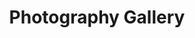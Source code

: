 ---
title: "Photography Gallery"
images:
  - title: "Mountain Sunrise"
    image: "https://images.unsplash.com/photo-1506905925346-21bda4d32df4?w=800&h=600&fit=crop"
    description: "Golden hour light over mountain peaks"
    location: "Swiss Alps"
    camera: "Canon EOS R5"
    settings: "f/8, 1/250s, ISO 100"
    category: "landscape"
    tags: ["mountains", "sunrise", "landscape"]
    featured: true
    date: "2025-06-11"
  - title: "Urban Architecture"
    image: "https://images.unsplash.com/photo-1486325212027-8081e485255e?w=800&h=600&fit=crop"
    description: "Modern architectural lines and patterns"
    location: "New York City"
    camera: "Sony A7R IV"
    settings: "f/5.6, 1/500s, ISO 200"
    category: "architecture"
    tags: ["architecture", "urban", "modern"]
    featured: false
    date: "2025-06-10"
---